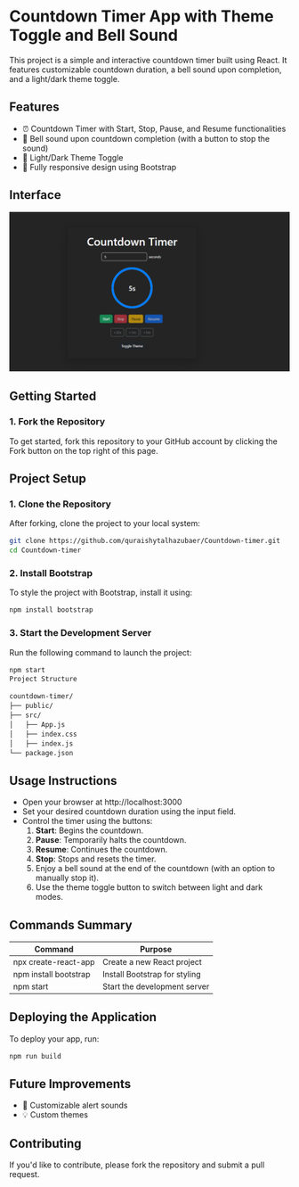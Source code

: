 # Countdown Timer App with Theme Toggle and Bell Sound

This project is a simple and interactive countdown timer built using React. It features customizable countdown duration, a bell sound upon completion, and a light/dark theme toggle.

## Features
- ⏰ Countdown Timer with Start, Stop, Pause, and Resume functionalities
- 🔔 Bell sound upon countdown completion (with a button to stop the sound)
- 🌙 Light/Dark Theme Toggle
- 📱 Fully responsive design using Bootstrap


## Interface
![User Interface ](./src/assets/Screenshot_Interface.png)

## Getting Started
### 1. Fork the Repository
To get started, fork this repository to your GitHub account by clicking the Fork button on the top right of this page.


## Project Setup

### 1. Clone the Repository
After forking, clone the project to your local system:

```bash
git clone https://github.com/quraishytalhazubaer/Countdown-timer.git
cd Countdown-timer
```

### 2. Install Bootstrap
To style the project with Bootstrap, install it using:

```bash
npm install bootstrap
```

### 3. Start the Development Server
Run the following command to launch the project:

```bash
npm start
Project Structure
```

```bash
countdown-timer/
├── public/
├── src/
│   ├── App.js
│   ├── index.css
│   ├── index.js
└── package.json
```

## Usage Instructions
- Open your browser at http://localhost:3000
- Set your desired countdown duration using the input field.
- Control the timer using the buttons:
  1. **Start**: Begins the countdown.
  2. **Pause**: Temporarily halts the countdown.
  3. **Resume**: Continues the countdown.
  4. **Stop**: Stops and resets the timer.
  5. Enjoy a bell sound at the end of the countdown (with an option to manually stop it).
  6. Use the theme toggle button to switch between light and dark modes.

## Commands Summary
| Command	            | Purpose                        |
|-----------------------|--------------------------------|
| npx create-react-app	| Create a new React project     |
| npm install bootstrap	| Install Bootstrap for styling  |
| npm start	            | Start the development server   |


## Deploying the Application
To deploy your app, run:
```bash
npm run build
```
## Future Improvements
- 🔧 Customizable alert sounds
- 💡 Custom themes

## Contributing
If you'd like to contribute, please fork the repository and submit a pull request.